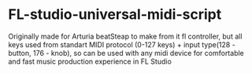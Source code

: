 # FL-studio-universal-midi-script
Originally made for Arturia beatSteap to make from it fl controller, 
but all keys used from standart MIDI protocol (0-127 keys) + input type(128 - button, 176 - knob), so can be used with any midi device for comfortable and fast music production experience in FL Studio
